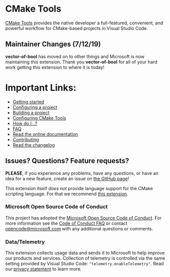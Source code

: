 # CMake Tools

[CMake Tools](https://marketplace.visualstudio.com/items?itemName=vector-of-bool.cmake-tools) provides the native developer a full-featured, convenient, and
powerful workflow for CMake-based projects in Visual Studio Code.

## Maintainer Changes (7/12/19)

**vector-of-bool** has moved on to other things and Microsoft is now maintaining this extension. Thank you **vector-of-bool** for all of your hard work getting
this extension to where it is today!

# Important Links:

- [Getting started](https://github.com/microsoft/vscode-cmake-tools/blob/develop/docs/getting_started.rst)
- [Configuring a project](https://github.com/microsoft/vscode-cmake-tools/blob/develop/docs/configuring.rst)
- [Building a project](https://github.com/microsoft/vscode-cmake-tools/blob/develop/docs/building.rst)
- [Configuring CMake Tools](https://github.com/microsoft/vscode-cmake-tools/blob/develop/docs/settings.rst)
- [How do I...?](https://github.com/microsoft/vscode-cmake-tools/blob/develop/docs/how_do_i.rst)
- [FAQ](https://github.com/microsoft/vscode-cmake-tools/blob/develop/docs/faq.rst)
- [Read the online documentation](https://github.com/microsoft/vscode-cmake-tools/blob/develop/docs/index.rst)
- [Contributing](https://github.com/microsoft/vscode-cmake-tools/blob/develop/docs/development.rst)
- [Read the changelog](https://github.com/microsoft/vscode-cmake-tools/blob/develop/docs/changelog.rst)

## Issues? Questions? Feature requests?

**PLEASE**, if you experience any problems, have any questions, or have an idea
for a new feature, create an issue on [the GitHub page](https://github.com/microsoft/vscode-cmake-tools)!

This extension itself *does not* provide language support for the CMake
scripting language. For that we recommend [this extension](https://marketplace.visualstudio.com/items?itemName=twxs.cmake).

### Microsoft Open Source Code of Conduct

This project has adopted the [Microsoft Open Source Code of Conduct](https://opensource.microsoft.com/codeofconduct/). For more information see the [Code of Conduct FAQ](https://opensource.microsoft.com/codeofconduct/faq/) or contact opencode@microsoft.com with any additional questions or comments.

### Data/Telemetry

This extension collects usage data and sends it to Microsoft to help improve our products and services. Collection of telemetry is controlled via the same setting provided by Visual Studio Code: `"telemetry.enableTelemetry"`. Read our [privacy statement](https://privacy.microsoft.com/en-us/privacystatement) to learn more.
